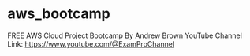 # aws_bootcamp
FREE AWS Cloud Project Bootcamp By Andrew Brown
YouTube Channel Link: https://www.youtube.com/@ExamProChannel
